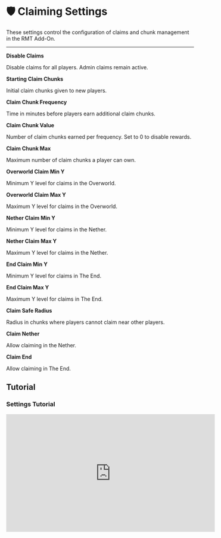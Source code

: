 # 🛡️ Claiming Settings

These settings control the configuration of claims and chunk management in the RMT Add-On.

---

**Disable Claims**

Disable claims for all players. Admin claims remain active.

**Starting Claim Chunks**

Initial claim chunks given to new players.

**Claim Chunk Frequency**

Time in minutes before players earn additional claim chunks.

**Claim Chunk Value**

Number of claim chunks earned per frequency. Set to 0 to disable rewards.

**Claim Chunk Max**

Maximum number of claim chunks a player can own.

**Overworld Claim Min Y**

Minimum Y level for claims in the Overworld.

**Overworld Claim Max Y**

Maximum Y level for claims in the Overworld.

**Nether Claim Min Y**

Minimum Y level for claims in the Nether.

**Nether Claim Max Y**

Maximum Y level for claims in the Nether.

**End Claim Min Y**

Minimum Y level for claims in The End.

**End Claim Max Y**

Maximum Y level for claims in The End.

**Claim Safe Radius**

Radius in chunks where players cannot claim near other players.

**Claim Nether**

Allow claiming in the Nether.

**Claim End**

Allow claiming in The End.


## Tutorial
### Settings Tutorial
<iframe width="560" height="315" src="https://www.youtube.com/embed/f9dQegArmWI?si=67uWtjdJhxdinnvX&amp;start=1391" title="YouTube video player" frameborder="0" allow="accelerometer; autoplay; clipboard-write; encrypted-media; gyroscope; picture-in-picture; web-share" referrerpolicy="strict-origin-when-cross-origin" allowfullscreen></iframe>